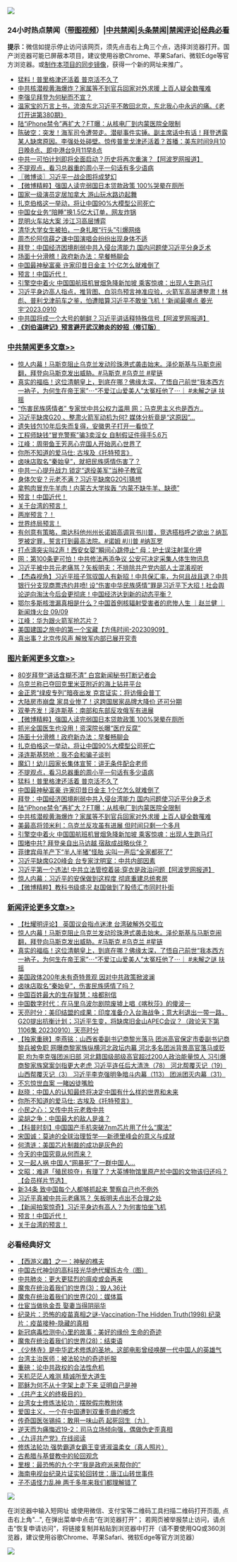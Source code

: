 ![](https://raw.githubusercontent.com/jsvpn/jsproxy/dev/64photo/fqnews-qr.jpg)

<div id="tt">
<h3>24小时热点禁闻（<a href="https://391091.xyz" target="_blank">带图视频</a>）|<a href="#%E4%B8%AD%E5%85%B1%E7%A6%81%E9%97%BB%E6%9B%B4%E5%A4%9A%E6%96%87%E7%AB%A0">中共禁闻</a>|<a href="#%E5%9B%BE%E7%89%87%E6%96%B0%E9%97%BB%E6%9B%B4%E5%A4%9A%E6%96%87%E7%AB%A0">头条禁闻</a>|<a href="#%E6%96%B0%E9%97%BB%E8%AF%84%E8%AE%BA%E6%9B%B4%E5%A4%9A%E6%96%87%E7%AB%A0">禁闻评论|<a href="#%E5%BF%85%E7%9C%8B%E7%BB%8F%E5%85%B8%E5%A5%BD%E6%96%87">经典必看</a></h3>
<div><b>提示：</b>微信如提示停止访问该网页，须先点击右上角三个点，选择浏览器打开。国产浏览器可能已屏蔽本项目，建议使用谷歌Chrome、苹果Safari、微软Edge等官方浏览器。或<a href="%E5%88%B6%E4%BD%9Cgit%E7%A6%81%E9%97%BB%E9%95%9C%E5%83%8F.md">制作本项目的同步镜像</a>，获得一个新的网址来推广。</div>
<ul>

<li><a href="/topimagenews/20230911/1931923.md">猛料！普里格津还活着 普京活不久了</a></li>
<li><a href="/topimagenews/20230910/1931872.md">中共核潜舰黄海爆炸？家属等不到官兵回家对外求援 上百人疑全数罹难</a></li>
<li><a href="/headline/20230911/1931921.md">李强见拜登为何秘而不宣？</a></li>
<li><a href="/sohnews/20230911/1932109.md">温家宝的万言上书，流浪东北习近平不敢回北京，东北我心中永远的痛。《老灯开讲第380期》</a></li>
<li><a href="/topimagenews/20230910/1931884.md">陆“iPhone禁令”再扩大？FT曝：从核电厂到内蒙医院全限制</a></li>
<li><a href="/sohnews/20230911/1931940.md">陈破空：突发！海军司令遭带走。潜艇事件实锤。副主席话中有话！拜登透露某人缺席原因。李强处处碰壁。惊传普里戈津还活着？首播：美东时间9月10日晚8点、即中港台9月11早8点</a></li>
<li><a href="/cnnews/20230911/1931974.md">中共一可怕计划即将全面启动？历史将再次重演？【阿波罗网报道】</a></li>
<li><a href="/topimagenews/20230911/1931924.md">不提观点，看习总器重的周小平一句话有多少语病</a></li>
<li><a href="/ssgc/20230911/1932024.md">〖微博谈〗习近平一战企图将成梦幻</a></li>
<li><a href="/topimagenews/20230911/1932050.md">【微博精粹】强国人读完弱国日本贷款政策 100%哭晕在厕所</a></li>
<li><a href="/yule/20230911/1931977.md">国家一级演员定居加拿大 游山玩水路边起舞</a></li>
<li><a href="/topimagenews/20230911/1931986.md">扎克伯格这一举动，将让中国90%大模型公司死亡</a></li>
<li><a href="/cnnews/20230911/1932105.md">中国女业务“陪睡”换1.5亿大订单，网友炸锅</a></li>
<li><a href="/ccpdope/20230911/1932082.md">昆明火车站大案 涉江习高层博弈</a></li>
<li><a href="/cnnews/20230911/1932059.md">清华大学女生被拍，一身扎眼“行头”引爆网络</a></li>
<li><a href="/baitai/20230911/1931947.md">周杰伦阿信薛之谦中国演唱会纷纷出现身体不适</a></li>
<li><a href="/topimagenews/20230911/1931907.md">拜登：中国经济困境削弱中共入侵台湾能力 国内问题使习近平分身乏术</a></li>
<li><a href="/topimagenews/20230911/1931987.md">场面十分滑稽！政府新办法：早餐畅聊会</a></li>
<li><a href="/topimagenews/20230911/1931922.md">中国最神秘富豪 许家印昔日金主 1个亿怎么就难倒了</a></li>
<li><a href="/comments/20230910/1931867.md">预言！中国近代！</a></li>
<li><a href="/topimagenews/20230910/1931862.md">引擎空中着火 中国国航班机冒烟急降新加坡 乘客惊魂：出现人生跑马灯</a></li>
<li><a href="/sohnews/20230911/1931964.md">习近平身边高人指点，推背图、白羽鸟预言神准应验，火箭军高层遭整肃！林彪、普利戈津前车之鉴，怕遭暗算习近平不敢坐飞机！‘新闻最嘲点 姜光宇’2023.0910</a></li>
<li><a href="/cnnews/20230911/1932106.md">中共国将成一个大号的朝鲜？习近平讲话释特殊信号【阿波罗网报道】</a></li>
<li><b><a href="/comments/20200207/1272816.md" target="_blank">《刘伯温碑记》预言避开武汉肺炎的妙招（修订版）</a></b></li>
</ul>
</div>

<div class="catlist">
<h3><a href="/cbnews/" target="_blank">中共禁闻</a><span><a href="/cbnews/" target="_blank" rel="nofollow">更多文章>></a></span></h3>
<ul>
<li><a href="/comments/20230911/1932174.md" target="_blank">惊人内幕！马斯克阻止乌克兰发动珍珠港式袭击始末。泽伦斯基与马斯克闹翻，拜登向马斯克发出威胁。#马斯克 #乌克兰 #星链</a></li>
<li><a href="/comments/20230911/1932173.md" target="_blank">真实的福临！这位清朝皇上，到底在哪？佛缘太深，了悟自己前世“我本西方一衲子，为何生在帝王家”⋯“不爱江山爱美人”太冤枉他了⋯｜ #未解之谜 扶摇</a></li>
<li><a href="/cbnews/20230911/1932104.md" target="_blank">“伤害民族感情者” 专家忧中共公权力滥用 网：马克思主义也是西方..</a></li>
<li><a href="/cbnews/20230911/1932097.md" target="_blank">习近平缺席G20 、整肃火箭军动机为何? 媒体分析竟是“这原因”…</a></li>
<li><a href="/cbnews/20230911/1932065.md" target="_blank">遗失钱包10年后失而复得，安徽男子打开一看惊了</a></li>
<li><a href="/cbnews/20230911/1932038.md" target="_blank">工程师缺钱“冒充警察”骗3卖淫女 自制假证件得手5.6万</a></li>
<li><a href="/cbnews/20230911/1932035.md" target="_blank">江峰：周带鱼王芳恶心完国人开始恶心世界了</a></li>
<li><a href="/comments/20230911/1932010.md" target="_blank">你所不知道的爱马仕: 古埃及《托特预言》</a></li>
<li><a href="/cbnews/20230911/1931988.md" target="_blank">卤味店取名“秦始皇”，就把民族感情伤害了？</a></li>
<li><a href="/cbnews/20230911/1931926.md" target="_blank">中共一心提升战力 锁定“退役美军”当种子教官</a></li>
<li><a href="/cbnews/20230911/1931925.md" target="_blank">身体欠安？元老不满？习近平缺席G20引猜想</a></li>
<li><a href="/cbnews/20230910/1931878.md" target="_blank">拿鸭肉冒充牛羊肉！内蒙古大学挨轰 “内蒙不缺牛羊、缺德”</a></li>
<li><a href="/comments/20230910/1931867.md" target="_blank">预言！中国近代！</a></li>
<li><a href="/comments/20230910/1931866.md" target="_blank">关于台湾的预言！</a></li>
<li><a href="/comments/20230910/1931865.md" target="_blank">两岸预言？！</a></li>
<li><a href="/comments/20230910/1931864.md" target="_blank">世界终局预言！</a></li>
<li><a href="/comments/20230910/1931835.md" target="_blank">有创意有策略，南达科他州州长诺姆高调背书川普，竞选搭档呼之欲出？纳瓦罗被定罪，誓言打到最高法院。#诺姆 #川普 #纳瓦罗</a></li>
<li><a href="/cbnews/20230910/1931769.md" target="_blank">打点滴突尖叫2声！西安女婴“瞬间心跳停止” 母：护士误注射氯化钾</a></li>
<li><a href="/cbnews/20230910/1931709.md" target="_blank">网：第100条更可怕！中共修法再添争议 公安可决定采集人体生物讯息</a></li>
<li><a href="/cbnews/20230910/1931708.md" target="_blank">习近平被中共元老痛骂？矢板明夫：不排除共产党内部人士混淆视听</a></li>
<li><a href="/comments/20230910/1931704.md" target="_blank">【杰森视角】习近平班子驾驭国人有新招！中共保汇率，为何且战且退？中共银行分支现商票违约井喷! 设“伤害中华民族感情”罪是习近平下大招！社会舆论逆向淘汰今后会更彻底！中国经济达到新的动态平衡？</a></li>
<li><a href="/comments/20230910/1931626.md" target="_blank">鄂尔多斯核泄漏真相是什么？中国首例核辐射受害者的悲惨人生 ｜赵兰健 ｜新闻烽火台 09/09</a></li>
<li><a href="/cbnews/20230910/1931625.md" target="_blank">江峰：华为跟火箭军抢芯片？</a></li>
<li><a href="/comments/20230910/1931620.md" target="_blank">美国建国之旅中的第一个宝藏【方伟时间-20230909】</a></li>
<li><a href="/cbnews/20230910/1931619.md" target="_blank">真出事？北京传风声 解放军内部已展开究责</a></li>

</ul>
</div>
<div class="catlist">
<h3><a href="/topimagenews/" target="_blank">图片新闻</a><span><a href="/topimagenews/" target="_blank" rel="nofollow">更多文章>></a></span></h3>
<ul>
<li><a href="/topimagenews/20230911/1932181.md" target="_blank">80岁拜登“讲话含糊不清” 白宫新闻秘书打断记者会</a></li>
<li><a href="/topimagenews/20230911/1932180.md" target="_blank">乌克兰称已夺回克里米亚附近的海上钻井平台</a></li>
<li><a href="/topimagenews/20230911/1932179.md" target="_blank">金正恩“绿皮专列”暗夜出发 克宫证实：将访俄会普丁</a></li>
<li><a href="/topimagenews/20230911/1932149.md" target="_blank">大陆房市崩盘 家具业惨了！这跨国居家品牌大降价 还可分期</a></li>
<li><a href="/topimagenews/20230911/1932093.md" target="_blank">双拳齐发！泽连斯基：南部和东部反攻俄军有进展</a></li>
<li><a href="/topimagenews/20230911/1932050.md" target="_blank">【微博精粹】强国人读完弱国日本贷款政策 100%哭晕在厕所</a></li>
<li><a href="/topimagenews/20230911/1932037.md" target="_blank">抓光全国医生也没用！资深院长曝“医疗反腐”</a></li>
<li><a href="/topimagenews/20230911/1931987.md" target="_blank">场面十分滑稽！政府新办法：早餐畅聊会</a></li>
<li><a href="/topimagenews/20230911/1931986.md" target="_blank">扎克伯格这一举动，将让中国90%大模型公司死亡</a></li>
<li><a href="/topimagenews/20230911/1931985.md" target="_blank">泽连斯基怒呛：我不会和骗子谈判</a></li>
<li><a href="/topimagenews/20230911/1931966.md" target="_blank">魔幻！幼儿园家长集体宣誓：讲无条件配合老师</a></li>
<li><a href="/topimagenews/20230911/1931924.md" target="_blank">不提观点，看习总器重的周小平一句话有多少语病</a></li>
<li><a href="/topimagenews/20230911/1931923.md" target="_blank">猛料！普里格津还活着 普京活不久了</a></li>
<li><a href="/topimagenews/20230911/1931922.md" target="_blank">中国最神秘富豪 许家印昔日金主 1个亿怎么就难倒了</a></li>
<li><a href="/topimagenews/20230911/1931907.md" target="_blank">拜登：中国经济困境削弱中共入侵台湾能力 国内问题使习近平分身乏术</a></li>
<li><a href="/topimagenews/20230910/1931884.md" target="_blank">陆“iPhone禁令”再扩大？FT曝：从核电厂到内蒙医院全限制</a></li>
<li><a href="/topimagenews/20230910/1931872.md" target="_blank">中共核潜舰黄海爆炸？家属等不到官兵回家对外求援 上百人疑全数罹难</a></li>
<li><a href="/topimagenews/20230910/1931863.md" target="_blank">美最高将领米利：乌克兰反攻虽有进展 但时间只剩一个多月</a></li>
<li><a href="/topimagenews/20230910/1931862.md" target="_blank">引擎空中着火 中国国航班机冒烟急降新加坡 乘客惊魂：出现人生跑马灯</a></li>
<li><a href="/topimagenews/20230910/1931817.md" target="_blank">围堵中共? 拜登亲自出马访越 宿敌成战略伙伴？</a></li>
<li><a href="/topimagenews/20230910/1931793.md" target="_blank">菲律宾母羊产下“半人半猪”怪胎 尖叫一声后“全家都死了”</a></li>
<li><a href="/topimagenews/20230910/1931792.md" target="_blank">习近平缺席G20峰会 台专家沈明室：中共内部因素</a></li>
<li><a href="/topimagenews/20230910/1931791.md" target="_blank">习近平第一个违法! 中共立法管控着装:穿衣是政治问题【阿波罗网报道】</a></li>
<li><a href="/topimagenews/20230910/1931781.md" target="_blank">惊人内幕：习近平的安保做到这程度 彻底重建总统套房</a></li>
<li><a href="/topimagenews/20230910/1931717.md" target="_blank">【微博精粹】教科书级盛况 赵国做到了股债汇市同时扑街</a></li>

</ul>
</div>
<div class="catlist">
<h3><a href="/comments/" target="_blank">新闻评论</a><span><a href="/comments/" target="_blank" rel="nofollow">更多文章>></a></span></h3>
<ul>
<li><a href="/comments/20230911/1932184.md" target="_blank">【杜耀明评论】 英国议会指点迷津 台湾破解外交孤立</a></li>
<li><a href="/comments/20230911/1932174.md" target="_blank">惊人内幕！马斯克阻止乌克兰发动珍珠港式袭击始末。泽伦斯基与马斯克闹翻，拜登向马斯克发出威胁。#马斯克 #乌克兰 #星链</a></li>
<li><a href="/comments/20230911/1932173.md" target="_blank">真实的福临！这位清朝皇上，到底在哪？佛缘太深，了悟自己前世“我本西方一衲子，为何生在帝王家”⋯“不爱江山爱美人”太冤枉他了⋯｜ #未解之谜 扶摇</a></li>
<li><a href="/comments/20230911/1932071.md" target="_blank">美国政体200年未有奇特景观 因对中共政策掀波澜</a></li>
<li><a href="/comments/20230911/1932066.md" target="_blank">卤味店取名“秦始皇”，伤害民族感情了吗？</a></li>
<li><a href="/comments/20230911/1932056.md" target="_blank">中国百姓最大的生存智慧：啥都别信</a></li>
<li><a href="/comments/20230911/1932041.md" target="_blank">中国数字时代：在马里乌波尔剧院废墟上唱《喀秋莎》的傻波一</a></li>
<li><a href="/comments/20230911/1932036.md" target="_blank">天亮时分：美印结盟的成果：印度准备介入台海战争；意大利退出一带一路，G20提出抗衡计划；习近平生变，将缺席旧金山APEC会议？（政论天下第1106集 20230910）天亮时分</a></li>
<li><a href="/comments/20230911/1932025.md" target="_blank">【独家重磅】李燕铭：山西省委副书记商黎光落马 团派高官保定市委副书记商黎兵被免职 网曝商黎家族纵横河北政坛内幕 河北多名团派背景高官落马或贬职 均为李克强团派旧部 河北籍国级部级高官超过200人政治能量惊人 习引爆商黎家族窝案剑指更大老虎 习近平连任后大清洗（78） 河北帮覆灭记（19） 山西帮覆灭记（3） 习近平李克强明争暗斗内幕（113） 团派团灭内幕（31）</a></li>
<li><a href="/comments/20230911/1932013.md" target="_blank">不忘惊世血案 一睹凶徒嘴脸</a></li>
<li><a href="/comments/20230911/1932012.md" target="_blank">赵晓：中国人的认知最终将决定中国有什么样的世界和未来</a></li>
<li><a href="/comments/20230911/1932010.md" target="_blank">你所不知道的爱马仕: 古埃及《托特预言》</a></li>
<li><a href="/comments/20230911/1932011.md" target="_blank">小民之心：又传中共元老救中共</a></li>
<li><a href="/comments/20230911/1932009.md" target="_blank">梁胡之争：中国最大的敌人是谁？</a></li>
<li><a href="/comments/20230911/1932008.md" target="_blank">【科普时刻】中国国产手机突破7nm芯片用了什么“魔法”</a></li>
<li><a href="/comments/20230911/1931994.md" target="_blank">宋国诚：莫迪的全球治理哲学──新德里峰会的意义与成就</a></li>
<li><a href="/comments/20230911/1931993.md" target="_blank">何清涟：美国芯片制裁的成功是灰色的</a></li>
<li><a href="/comments/20230911/1931992.md" target="_blank">今天的中国究竟从何而来？</a></li>
<li><a href="/comments/20230911/1931946.md" target="_blank">又一起人祸 中国人“网暴死”了一群中国人…</a></li>
<li><a href="/comments/20230911/1931941.md" target="_blank">文昭：难道「殖民掠夺」有理了？大英博物馆里原产於中国的文物该归还吗？【会员样片节选】</a></li>
<li><a href="/comments/20230911/1931927.md" target="_blank">新34条 致中国每个人都够抓起来 警察自己也不例外</a></li>
<li><a href="/comments/20230910/1931880.md" target="_blank">习近平真被中共元老痛骂？ 矢板明夫点出不合理之处</a></li>
<li><a href="/comments/20230910/1931879.md" target="_blank">【新闻拍案惊奇】习近平身边有高人？为何害怕坐飞机</a></li>
<li><a href="/comments/20230910/1931867.md" target="_blank">预言！中国近代！</a></li>
<li><a href="/comments/20230910/1931866.md" target="_blank">关于台湾的预言！</a></li>

</ul>
</div>

<div class="catlist">
<h3>必看经典好文</h3>
<ul>
<li><a href="/comments/20210210/1484775.md" target="_blank">【西游义趣】之一：神秘的樵夫</a></li>
<li><a href="/comments/20220403/1714124.md" target="_blank">中国古代神剑的高科技光华绝代耀烁古今（图）</a></li>
<li><a href="/comments/20200211/1275071.md" target="_blank">中共肺炎：更大更猛烈的瘟疫或会再来</a></li>
<li><a href="/topimagenews/20180521/945342.md" target="_blank">魔鬼在统治着我们的世界(3)：毁人36计</a></li>
<li><a href="/comments/20180725/976787.md" target="_blank">魔鬼在统治着我们的世界(20)：媒体篇</a></li>
<li><a href="/lifebaike/20161111/612348.md" target="_blank">仕宦当做执金吾 娶妻当得阴丽华</a></li>
<li><a href="/topimagenews/20180408/925060.md" target="_blank">纪录片：恐怖的疫苗真相之谜-Vaccination-The Hidden Truth(1998) 纪录片：疫苗接种-隐藏的真相</a></li>
<li><a href="/cbnews/20210421/1530674.md" target="_blank">新冠病毒检测中心里的故事：美好的缘份 生命的奇迹</a></li>
<li><a href="/comments/20181228/1054609.md" target="_blank">魔鬼在统治着我们的世界(28)：结束语</a></li>
<li><a href="/comments/20201013/1412612.md" target="_blank">《少林寺》是中华武术修炼的圣地，这部电影曾经唤醒一代中国人的英雄气</a></li>
<li><a href="/comments/20200801/1373219.md" target="_blank">台湾主治医师：被法轮功的奇迹折服</a></li>
<li><a href="/comments/20200705/783271.md" target="_blank">重磅：论中共政权的合法性危机</a></li>
<li><a href="/comments/20210302/1496716.md" target="_blank">天机茫茫人难测 精诚所至大道生</a></li>
<li><a href="/ccpdope/20190803/1168965.md" target="_blank">耶稣为何不从十字架上走下来 证明自己是神</a></li>
<li><a href="/bookwiki/20171120/858084.md" target="_blank">《共产主义的终极目的》</a></li>
<li><a href="/cbnews/20200610/1342772.md" target="_blank">台湾女士修炼法轮功：摆脱假宗教附体</a></li>
<li><a href="/comments/20210802/1598599.md" target="_blank">爱国主义，一个在中国遭到双重歪曲的概念</a></li>
<li><a href="/comments/20220214/1691990.md" target="_blank">传奇国医张锡纯：敢用一味山药 起死回生（九）</a></li>
<li><a href="/tculture/20190304/1091074.md" target="_blank">逆天而为痛悔迟19-2：司马立场倾向强，偶做伪史歪真相</a></li>
<li><a href="/bookonline/20131116/201057.md" target="_blank">《九评共产党》在线阅读</a></li>
<li><a href="/cbnews/20211127/1658400.md" target="_blank">修炼法轮功 强势霸道女霸王变贤淑温柔女（真人照片）</a></li>
<li><a href="/comments/20220503/1727847.md" target="_blank">古希腊与基督教中的轮回观念</a></li>
<li><a href="/lifebaike/20210115/1468011.md" target="_blank">里根：最恐怖的九个字“我是政府派来帮你的”</a></li>
<li><a href="/aomi/life/20150328/379826.md" target="_blank">海南电视台纪录片证实轮回转世：唐江山转世事件</a></li>
<li><a href="/comments/20190427/1119935.md" target="_blank">子不语怪力乱神 两千多年来我们都理解错了</a></li>

</ul>
</div>

![](https://raw.githubusercontent.com/jsvpn/jsproxy/dev/64photo/fqnews-qr.jpg)

在浏览器中输入短网址 或使用微信、支付宝等二维码工具扫描二维码打开页面, 点击右上角"...", 在弹出菜单中点击“在浏览器打开”； 若网页被举报禁止访问，请点击“恢复申请访问”，将链接复制并粘贴到浏览器中打开（请不要使用QQ或360浏览器，建议使用谷歌Chrome、苹果Safari、微软Edge等官方浏览器）

![](https://raw.githubusercontent.com/jsvpn/jsproxy/dev/64photo/wx.jpg)